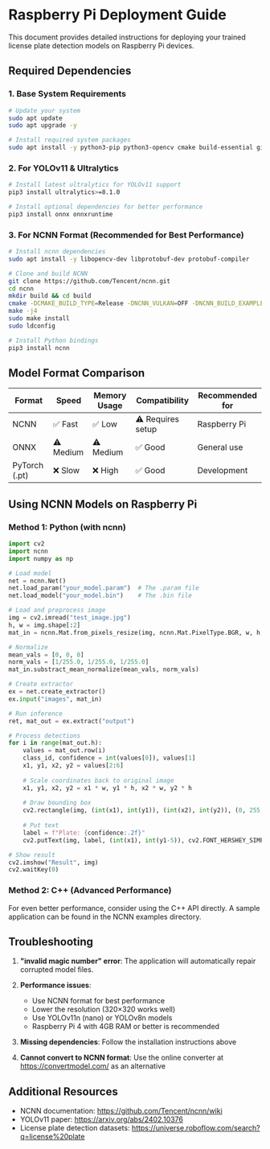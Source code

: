 # Raspberry Pi Deployment Guide

This document provides detailed instructions for deploying your trained license plate detection models on Raspberry Pi devices.

## Required Dependencies

### 1. Base System Requirements

```bash
# Update your system
sudo apt update
sudo apt upgrade -y

# Install required system packages
sudo apt install -y python3-pip python3-opencv cmake build-essential git
```

### 2. For YOLOv11 & Ultralytics

```bash
# Install latest ultralytics for YOLOv11 support
pip3 install ultralytics>=8.1.0

# Install optional dependencies for better performance
pip3 install onnx onnxruntime
```

### 3. For NCNN Format (Recommended for Best Performance)

```bash
# Install ncnn dependencies
sudo apt install -y libopencv-dev libprotobuf-dev protobuf-compiler

# Clone and build NCNN
git clone https://github.com/Tencent/ncnn.git
cd ncnn
mkdir build && cd build
cmake -DCMAKE_BUILD_TYPE=Release -DNCNN_VULKAN=OFF -DNCNN_BUILD_EXAMPLES=ON ..
make -j4
sudo make install
sudo ldconfig

# Install Python bindings
pip3 install ncnn
```

## Model Format Comparison

| Format | Speed | Memory Usage | Compatibility | Recommended for |
|--------|-------|--------------|--------------|-----------------|
| NCNN   | ✅ Fast | ✅ Low       | ⚠️ Requires setup | Raspberry Pi |
| ONNX   | ⚠️ Medium | ⚠️ Medium   | ✅ Good | General use |
| PyTorch (.pt) | ❌ Slow | ❌ High | ✅ Good | Development |

## Using NCNN Models on Raspberry Pi

### Method 1: Python (with ncnn)

```python
import cv2
import ncnn
import numpy as np

# Load model
net = ncnn.Net()
net.load_param("your_model.param")  # The .param file
net.load_model("your_model.bin")    # The .bin file

# Load and preprocess image
img = cv2.imread("test_image.jpg")
h, w = img.shape[:2]
mat_in = ncnn.Mat.from_pixels_resize(img, ncnn.Mat.PixelType.BGR, w, h, 640, 640)

# Normalize
mean_vals = [0, 0, 0]
norm_vals = [1/255.0, 1/255.0, 1/255.0]
mat_in.substract_mean_normalize(mean_vals, norm_vals)

# Create extractor
ex = net.create_extractor()
ex.input("images", mat_in)

# Run inference
ret, mat_out = ex.extract("output")

# Process detections
for i in range(mat_out.h):
    values = mat_out.row(i)
    class_id, confidence = int(values[0]), values[1]
    x1, y1, x2, y2 = values[2:6]
    
    # Scale coordinates back to original image
    x1, y1, x2, y2 = x1 * w, y1 * h, x2 * w, y2 * h
    
    # Draw bounding box
    cv2.rectangle(img, (int(x1), int(y1)), (int(x2), int(y2)), (0, 255, 0), 2)
    
    # Put text
    label = f"Plate: {confidence:.2f}"
    cv2.putText(img, label, (int(x1), int(y1-5)), cv2.FONT_HERSHEY_SIMPLEX, 0.5, (0, 255, 0), 2)

# Show result
cv2.imshow("Result", img)
cv2.waitKey(0)
```

### Method 2: C++ (Advanced Performance)

For even better performance, consider using the C++ API directly. A sample application can be found in the NCNN examples directory.

## Troubleshooting

1. **"invalid magic number" error**: The application will automatically repair corrupted model files.

2. **Performance issues**: 
   - Use NCNN format for best performance
   - Lower the resolution (320×320 works well)
   - Use YOLOv11n (nano) or YOLOv8n models
   - Raspberry Pi 4 with 4GB RAM or better is recommended

3. **Missing dependencies**: Follow the installation instructions above

4. **Cannot convert to NCNN format**: Use the online converter at https://convertmodel.com/ as an alternative

## Additional Resources

- NCNN documentation: https://github.com/Tencent/ncnn/wiki
- YOLOv11 paper: https://arxiv.org/abs/2402.10376
- License plate detection datasets: https://universe.roboflow.com/search?q=license%20plate